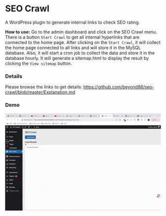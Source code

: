 # SEO Crawl
A WordPress plugin to generate internal links to check SEO rating.

<strong>How to use:</strong> Go to the admin dashboard and click on the SEO Crawl menu. There is a button `Start Crawl` to get all internal hyperlinks that are connected to the home page. After clicking on the `Start Crawl`, it will collect the home page connected to all links and will store it in the MySQL database. Also, it will start a cron job to collect the data and store it in the database hourly. It will generate a sitemap.html to display the result by clicking the `View sitemap` button.

### Details
Please browse the links to get details: https://github.com/beyond88/seo-crawl/blob/master/Explanation.md

### Demo
<img src="https://github.com/beyond88/seo-crawl/blob/master/seo-crawl.gif" alt="SEO Crawl">













